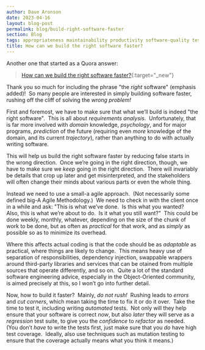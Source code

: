 ```yaml
---
author: Dave Aronson
date: 2023-04-16
layout: blog-post
permalink: blog/build-right-software-faster
section: Blog
tags: appropriateness maintainability productivity software-quality tests tools
title: How can we build the right software faster?
---
```


Another one that started as a Quora answer:

> [How can we build the right software faster?](https://www.quora.com/How-can-we-build-the-right-software-faster/answer/Dave-Aronson){:target="_new"}

Thank you so much for including the phrase
"the _right_ software" (emphasis added)!&nbsp;
So many people are interested in simply building software faster,
rushing off the cliff of solving the _wrong problem!_

First and foremost,
we have to make sure that what we’ll build
is indeed "the right software".&nbsp;
This is all about _requirements analysis_.&nbsp;
Unfortunately,
that is far more involved with
_domain_ knowledge,
_psychology_,
and for major programs,
_prediction_ of the future
(requiring even _more_ knowledge of the domain,
and its current _trajectory_),
rather than anything to do with
actually writing software.

This will help us
build the right software faster
by reducing false starts in the wrong direction.&nbsp;
Once we’re going in the right direction,
though,
we have to make sure we
_keep_ going in the right direction.&nbsp;
There will invariably be details that crop up later and get misinterpreted,
and the stakeholders will often change their minds about various parts or even the whole thing.

Instead we need to use a small-a agile approach.&nbsp;
(Not necessarily some defined big-A Agile Methodology.)&nbsp;
We need to check in with the client once in a while and ask:
"This is what we’ve done.&nbsp;
Is this what you wanted?&nbsp;
Also, this is what we’re about to do.&nbsp;
Is it what you still want?"&nbsp;
This could be done weekly,
monthly,
whatever,
depending on the size of the chunk of work to be done,
but as often as _practical_ for that work,
and as _simply_ as possible so as to minimize its overhead.

Where this affects actual coding is that
the code should be as _adaptable_ as practical,
where things are likely to change.&nbsp;
This means heavy use of separation of responsibilities,
dependency injection,
swappable wrappers around
third-party libraries and services
that can be otained from multiple sources
that operate differently,
and so on.&nbsp;
Quite a lot of the standard software engineering advice,
especially in the Object-Oriented community,
is aimed precisely at this,
so I won’t go into further detail.

Now,
how to build it faster?&nbsp;
Mainly, _do not rush!_&nbsp;
Rushing leads to _errors_ and _cut corners_,
which mean taking the time to fix it or do it over.&nbsp;
Take the time to test it,
including writing _automated_ tests.&nbsp;
Not only will they help ensure that your software is correct _now_,
but also _later_ they will serve as a _regression_ test suite,
to give you the _confidence_ to _refactor_ as needed.&nbsp;
(You don’t _have_ to write the tests first,
just make sure that you _do_ have high test coverage.&nbsp;
Ideally, also use techniques such as
mutation testing
to ensure that
the coverage actually means what you think it means.)
